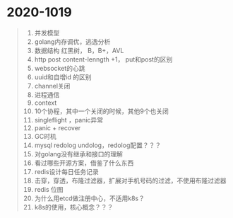# 2020-1019

> 1. 并发模型
> 2. golang内存调优，逃逸分析
> 3. 数据结构 红黑树， B，B+，AVL
> 4. http post content-lenngth +1， put和post的区别
> 5. websocket的心跳
> 6. uuid和自增id 的区别
> 7. channel关闭
> 8. 进程通信
> 9. context
> 10. 10个协程，其中一个关闭的时候，其他9个也关闭
> 11. singleflight ，panic异常
> 12. panic + recover
> 13. GC时机
> 14. mysql redolog  undolog，redolog配置？？？
> 15. 对golang没有继承和接口的理解
> 16. 看过哪些开源方案，借鉴了什么东西
> 17. redis设计每日任务记录
> 18. 击穿，穿透，布隆过滤器，扩展对手机号码的过滤，不使用布隆过滤器
> 19. redis 位图
> 20. 为什么用etcd做注册中心，不适用k8s？
> 21. k8s的使用，核心概念？？？



